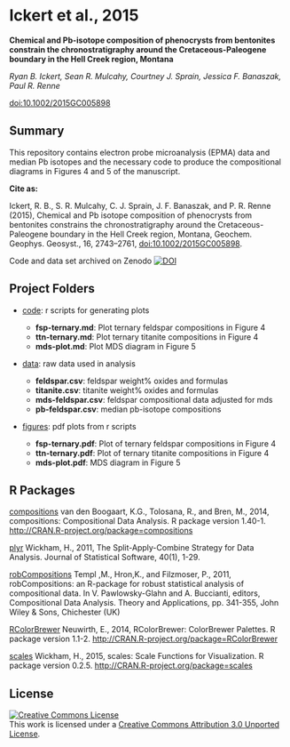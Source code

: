 # Ickert et al., 2015

**Chemical and Pb-isotope composition of phenocrysts from bentonites constrain the chronostratigraphy around the Cretaceous-Paleogene boundary in the Hell Creek region, Montana**

*Ryan B. Ickert, Sean R. Mulcahy, Courtney J. Sprain, Jessica F. Banaszak, Paul R. Renne*

[doi:10.1002/2015GC005898](http://doi.org/10.1002/2015GC005898)

## Summary
This repository contains electron probe microanalysis (EPMA) data and median Pb
isotopes and the necessary code to produce the compositional diagrams in Figures
4 and 5 of the manuscript.

**Cite as:**

Ickert, R. B., S. R. Mulcahy, C. J. Sprain, J. F. Banaszak, and P. R. Renne (2015), Chemical and Pb isotope composition of phenocrysts from bentonites constrains the chronostratigraphy around the Cretaceous-Paleogene boundary in the Hell Creek region, Montana, Geochem. Geophys. Geosyst., 16, 2743–2761, [doi:10.1002/2015GC005898](http://doi.org/10.1002/2015GC005898).

Code and data set archived on Zenodo [![DOI](https://zenodo.org/badge/39016356.svg)](https://zenodo.org/badge/latestdoi/39016356)

## Project Folders

- [code](https://github.com/srmulcahy/2015-ickert-g3/tree/master/code): r scripts for generating plots
    - **fsp-ternary.md**: Plot ternary feldspar compositions in Figure 4
    - **ttn-ternary.md**: Plot ternary titanite compositions in Figure 4
    - **mds-plot.md**: Plot MDS diagram in Figure 5

- [data](https://github.com/srmulcahy/2015-ickert-g3/tree/master/data): raw data used in analysis
    - **feldspar.csv**: feldspar weight% oxides and formulas
    - **titanite.csv**: titanite weight% oxides and formulas
    - **mds-feldspar.csv**: feldspar compositional data adjusted for mds
    - **pb-feldspar.csv**: median pb-isotope compositions

- [figures](https://github.com/srmulcahy/2015-ickert-g3/tree/master/figures): pdf plots from r scripts
    - **fsp-ternary.pdf**: Plot of ternary feldspar compositions in Figure 4
    - **ttn-ternary.pdf**: Plot of ternary titanite compositions in Figure 4
    - **mds-plot.pdf**: MDS diagram in Figure 5

## R Packages

[compositions](http://cran.r-project.org/web/packages/compositions/index.html) van den Boogaart, K.G., Tolosana, R., and Bren, M., 2014, compositions: Compositional Data Analysis. R package version 1.40-1. http://CRAN.R-project.org/package=compositions

[plyr](http://cran.r-project.org/web/packages/plyr/index.html) Wickham, H., 2011, The Split-Apply-Combine Strategy for Data Analysis. Journal of Statistical Software, 40(1), 1-29.

[robCompositions](http://cran.r-project.org/web/packages/robCompositions/index.html) Templ ,M., Hron,K., and Filzmoser, P., 2011, robCompositions: an R-package for robust statistical
analysis of compositional data. In V. Pawlowsky-Glahn and A. Buccianti, editors, Compositional Data
Analysis. Theory and Applications, pp. 341-355, John Wiley & Sons, Chichester (UK)

[RColorBrewer](http://cran.r-project.org/web/packages/RColorBrewer/index.html) Neuwirth, E., 2014, RColorBrewer: ColorBrewer Palettes. R package version 1.1-2. http://CRAN.R-project.org/package=RColorBrewer

[scales](http://cran.r-project.org/web/packages/scales/index.html) Wickham, H., 2015, scales: Scale Functions for Visualization. R package version 0.2.5. http://CRAN.R-project.org/package=scales

## License

<a rel="license" href="http://creativecommons.org/licenses/by/3.0/"><img
alt="Creative Commons License" style="border-width:0"
src="https://i.creativecommons.org/l/by/3.0/88x31.png" /></a><br />This work is
licensed under a <a rel="license"
href="http://creativecommons.org/licenses/by/3.0/">Creative Commons Attribution
3.0 Unported License</a>.
